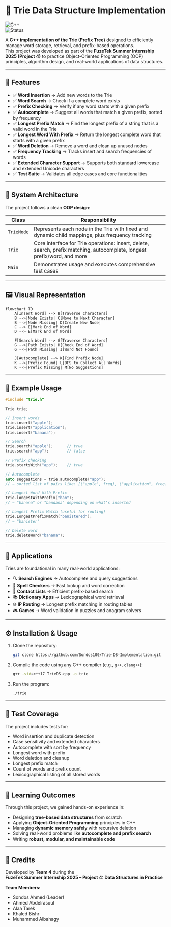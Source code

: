 # 🌳 Trie Data Structure Implementation

![C++](https://img.shields.io/badge/Language-C++-blue.svg)  
![Status](https://img.shields.io/badge/Status-Completed-brightgreen.svg)

A **C++ implementation of the Trie (Prefix Tree)** designed to efficiently manage word storage, retrieval, and prefix-based operations.  
This project was developed as part of the **FuzeTek Summer Internship 2025 (Project 4)** to practice Object-Oriented Programming (OOP) principles, algorithm design, and real-world applications of data structures.

---

## 🚀 Features

- ✅ **Word Insertion** → Add new words to the Trie  
- ✅ **Word Search** → Check if a complete word exists  
- ✅ **Prefix Checking** → Verify if any word starts with a given prefix  
- ✅ **Autocomplete** → Suggest all words that match a given prefix, sorted by frequency  
- ✅ **Longest Prefix Match** → Find the longest prefix of a string that is a valid word in the Trie  
- ✅ **Longest Word With Prefix** → Return the longest complete word that starts with a given prefix  
- ✅ **Word Deletion** → Remove a word and clean up unused nodes  
- ✅ **Frequency Tracking** → Tracks insert and search frequencies of words  
- ✅ **Extended Character Support** → Supports both standard lowercase and extended Unicode characters  
- ✅ **Test Suite** → Validates all edge cases and core functionalities  

---

## 📂 System Architecture

The project follows a clean **OOP design**:

| Class      | Responsibility |
|------------|----------------|
| `TrieNode` | Represents each node in the Trie with fixed and dynamic child mappings, plus frequency tracking |
| `Trie`     | Core interface for Trie operations: insert, delete, search, prefix matching, autocomplete, longest prefix/word, and more |
| `Main`     | Demonstrates usage and executes comprehensive test cases |

---

## 🖼️ Visual Representation

```mermaid
flowchart TD
    A[Insert Word] --> B[Traverse Characters]
    B -->|Node Exists| C[Move to Next Character]
    B -->|Node Missing| D[Create New Node]
    C --> E[Mark End of Word]
    D --> E[Mark End of Word]

    F[Search Word] --> G[Traverse Characters]
    G -->|Path Exists| H[Check End of Word]
    G -->|Path Missing| I[Word Not Found]

    J[Autocomplete] --> K[Find Prefix Node]
    K -->|Prefix Found| L[DFS to Collect All Words]
    K -->|Prefix Missing| M[No Suggestions]
```

---

## 📖 Example Usage

```cpp
#include "trie.h"

Trie trie;

// Insert words
trie.insert("apple");
trie.insert("application");
trie.insert("banana");

// Search
trie.search("apple");      // true
trie.search("app");        // false

// Prefix checking
trie.startsWith("app");    // true

// Autocomplete
auto suggestions = trie.autocomplete("app");
// → sorted list of pairs like: [("apple", freq), ("application", freq)]

// Longest Word With Prefix
trie.longestWithPrefix("ban");
// → "banana" or "bandana" depending on what's inserted

// Longest Prefix Match (useful for routing)
trie.LongestPrefixMatch("banistered");
// → "banister"

// Delete word
trie.deleteWord("banana");
```

---

## 📑 Applications

Tries are foundational in many real-world applications:

- 🔍 **Search Engines** → Autocomplete and query suggestions  
- 📖 **Spell Checkers** → Fast lookup and word correction  
- 📱 **Contact Lists** → Efficient prefix-based search  
- 📚 **Dictionary Apps** → Lexicographical word retrieval  
- 🌐 **IP Routing** → Longest prefix matching in routing tables  
- 🎮 **Games** → Word validation in puzzles and anagram solvers  

---

## ⚙️ Installation & Usage

1. Clone the repository:
   ```bash
   git clone https://github.com/Sondos100/Trie-DS-Implementation.git
   ```
2. Compile the code using any C++ compiler (e.g., `g++`, `clang++`):
   ```bash
   g++ -std=c++17 TrieDS.cpp -o trie
   ```
3. Run the program:
   ```bash
   ./trie
   ```

---

## 🧪 Test Coverage

The project includes tests for:

- Word insertion and duplicate detection  
- Case sensitivity and extended characters  
- Autocomplete with sort by frequency  
- Longest word with prefix  
- Word deletion and cleanup  
- Longest prefix match  
- Count of words and prefix count  
- Lexicographical listing of all stored words  

---

## 🎯 Learning Outcomes

Through this project, we gained hands-on experience in:

- Designing **tree-based data structures** from scratch  
- Applying **Object-Oriented Programming** principles in C++  
- Managing **dynamic memory safely** with recursive deletion  
- Solving real-world problems like **autocomplete and prefix search**  
- Writing **robust, modular, and maintainable code**  

---

## 🤝 Credits

Developed by **Team 4** during the  
**FuzeTek Summer Internship 2025 – Project 4: Data Structures in Practice**

**Team Members:**
- Sondos Ahmed (Leader)  
- Ahmed Abdelrasoul  
- Alaa Tarek  
- Khaled Bishr  
- Muhammed Albahagy
